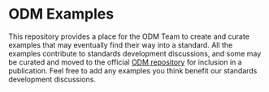 # ODM Examples

This repository provides a place for the ODM Team to create and curate examples that may eventually find their way into a standard. All the examples contribute to standards development discussions, and some may be curated and moved to the official [ODM repository](https://bitbucket.cdisc.org/projects/XML/repos/odm) for inclusion in a publication. Feel free to add any examples you think benefit our standards development discussions.